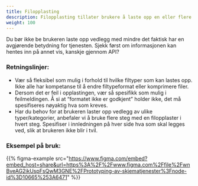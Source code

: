 ```yaml
---
title: Filopplasting
description: Filopplasting tillater brukere å laste opp en eller flere filer.
weight: 100
---
```

Du bør ikke be brukeren laste opp vedlegg med mindre det faktisk har en avgjørende betydning for tjenesten. 
Sjekk først om informasjonen kan hentes  inn på annet vis, kanskje gjennom API?

### Retningslinjer:
- Vær så fleksibel som mulig i forhold til hvilke filtyper som kan lastes opp. Ikke alle har kompetanse til å endre 
filtypeformat eller komprimere filer. 
- Dersom det er feil i opplastingen, vær så spesifikk som mulig i feilmeldingen. Å si at “formatet ikke er godkjent” holder ikke, 
det må spesifiseres nøyaktig hva som kreves. 
- Har du behov for at brukeren laster opp vedlegg av ulike typer/kategorier, anbefaler vi å bruke flere steg med en
filopplaster i hvert steg. Spesifiser i innledningen på hver side hva som skal legges ved, slik at brukeren ikke blir i tvil.

### Eksempel på bruk:
{{% figma-example src="https://www.figma.com/embed?embed_host=share&url=https%3A%2F%2Fwww.figma.com%2Ffile%2FwnBveAG2ikUspFsQwM3GNE%2FPrototyping-av-skjematjenester%3Fnode-id%3D10665%253A6471" %}}
